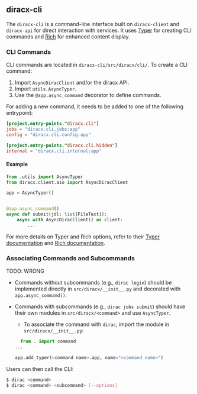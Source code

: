 ## diracx-cli

The `diracx-cli` is a command-line interface built on `diracx-client` and `diracx-api` for direct interaction with services. It uses [Typer](https://typer.tiangolo.com/) for creating CLI commands and [Rich](https://rich.readthedocs.io/) for enhanced content display.

### CLI Commands

CLI commands are located in `diracx-cli/src/diracx/cli/`. To create a CLI command:

1. Import `AsyncDiracClient` and/or the diracx API.
2. Import `utils.AsyncTyper`.
3. Use the `@app.async_command` decorator to define commands.

For adding a new command, it needs to be added to one of the following entrypoint:

```toml
[project.entry-points."diracx.cli"]
jobs = "diracx.cli.jobs:app"
config = "diracx.cli.config:app"

[project.entry-points."diracx.cli.hidden"]
internal = "diracx.cli.internal:app"
```

#### Example

```python
from .utils import AsyncTyper
from diracx.client.aio import AsyncDiracClient

app = AsyncTyper()


@app.async_command()
async def submit(jdl: list[FileText]):
    async with AsyncDiracClient() as client:
        ...
```

For more details on Typer and Rich options, refer to their [Typer documentation](https://typer.tiangolo.com/) and [Rich documentation](https://rich.readthedocs.io/).

### Associating Commands and Subcommands

TODO: WRONG

- Commands without subcommands (e.g., `dirac login`) should be implemented directly in `src/diracx/__init__.py` and decorated with `app.async_command()`.

- Commands with subcommands (e.g., `dirac jobs submit`) should have their own modules in `src/diracx/<command>` and use `AsyncTyper`.

  - To associate the command with `dirac`, import the module in `src/diracx/__init__.py`:

  ```python
    from . import command
  ...

  app.add_typer(<command name>.app, name="<command name>")
  ```

Users can then call the CLI:

```sh
$ dirac <command>
$ dirac <command> <subcommand> [--options]
```
